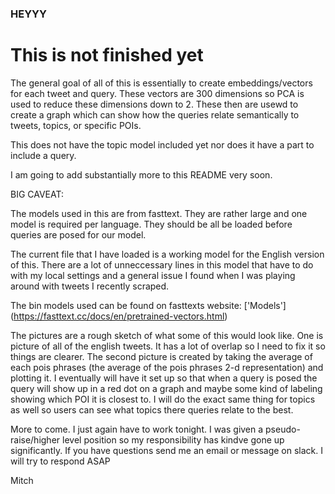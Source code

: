 ### HEYYY
# This is not finished yet
The general goal of all of this is essentially to create embeddings/vectors for each tweet and query. These vectors are 300 dimensions so PCA is used to reduce these dimensions down to 2. These then are usewd to create a graph which can show how the queries relate semantically to tweets, topics, or specific POIs. 

This does not have the topic model included yet nor does it have a part to include a query. 

I am going to add substantially more to this README very soon.

BIG CAVEAT:

The models used in this are from fasttext. They are rather large and one model is required per language. They should be all be loaded before queries are posed for our model. 

The current file that I have loaded is a working model for the English version of this. There are a lot of unneccessary lines in this model that have to do with my local settings and a general issue I found when I was playing around with tweets I recently scraped. 

The bin models used can be found on fasttexts website: ['Models'] (https://fasttext.cc/docs/en/pretrained-vectors.html)

The pictures are a rough sketch of what some of this would look like. One is picture of all of the english tweets. It has a lot of overlap so I need to fix it so things are clearer. The second picture is created by taking the average of each pois phrases (the average of the pois phrases 2-d representation) and plotting it. I eventually will have it set up so that when a query is posed the query will show up in a red dot on a graph and maybe some kind of labeling showing which POI it is closest to. I will do the exact same thing for topics as well so users can see what topics there queries relate to the best.

More to come. I just again have to work tonight. I was given a pseudo-raise/higher level position so my responsibility has kindve gone up significantly. If you have questions send me an email or message on slack. I will try to respond ASAP



Mitch
